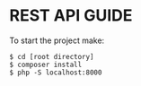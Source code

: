 # REST API GUIDE

To start the project make:

``` 
$ cd [root directory]
$ composer install
$ php -S localhost:8000

```

